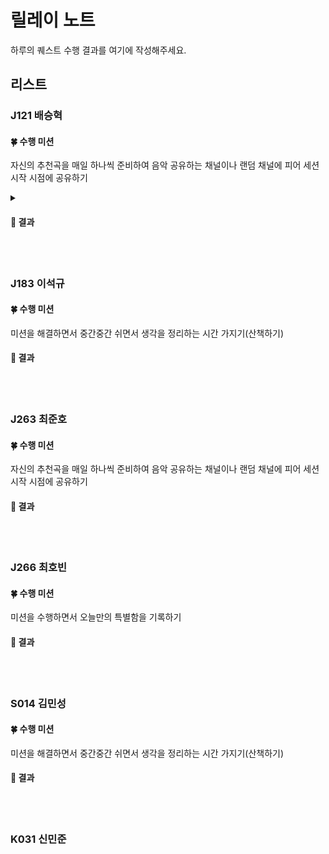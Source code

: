 # 릴레이 노트

하루의 퀘스트 수행 결과를 여기에 작성해주세요.

## 리스트

### J121 배승혁

#### 🍀 수행 미션
자신의 추천곡을 매일 하나씩 준비하여 음악 공유하는 채널이나 랜덤 채널에 피어 세션 시작 시점에 공유하기
<details>
<summary> <h4> 🌈 결과 </h4> </summary>

|수행 여부| 수행 날짜| 사진|
|:-----:|-----|-----|
|  ✅  |  08/05  |  <img src="https://github.com/user-attachments/assets/a41c5b32-7657-4313-86cd-7861fe91ab31" width="320px">  |
|  ✅  |  08/06  |  <img src="https://github.com/user-attachments/assets/46c7e04a-0b81-4c0e-a54c-f24d4427f40a" width="320px">  |
|  ✅  |  08/07  |  <img src="https://github.com/user-attachments/assets/6d31e377-8fe0-4896-894c-c48a91d6679c" width="320px">  |
|  ✅  |  08/08  |  <img src="https://github.com/user-attachments/assets/efbc955f-774a-4392-946a-3bfd0b5f2466" width="320px">  |
|  ✅  |  08/09  |  <img src="https://github.com/user-attachments/assets/3584526d-6c32-424d-b698-ff0e3b6e3825" width="320px">  |


자신이 좋아하는 노래를 타인에게 공유하고, 타인이 올린 좋아하는 노래들을 들어보며 공부에서 잠시 벗어나고, 매일 잠깐씩 릴레이프로젝트를 하는 느낌을 받은 것 같습니다.
마지막 주차였던만큼, 타인과 공유하는 내용이라 약간 더 아쉬움이 남는 느낌입니다.
</details>
<br><br>

### J183 이석규

#### 🍀 수행 미션
미션을 해결하면서 중간중간 쉬면서 생각을 정리하는 시간 가지기(산책하기)

#### 🌈 결과


<br><br>

### J263 최준호

#### 🍀 수행 미션
자신의 추천곡을 매일 하나씩 준비하여 음악 공유하는 채널이나 랜덤 채널에 피어 세션 시작 시점에 공유하기

#### 🌈 결과


<br><br>

### J266 최호빈

#### 🍀 수행 미션
미션을 수행하면서 오늘만의 특별함을 기록하기

#### 🌈 결과


<br><br>

### S014 김민성

#### 🍀 수행 미션
미션을 해결하면서 중간중간 쉬면서 생각을 정리하는 시간 가지기(산책하기)

#### 🌈 결과


<br><br>

### K031 신민준
